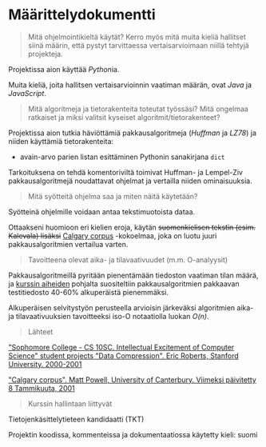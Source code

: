 # Määrittelydokumentti

> Mitä ohjelmointikieltä käytät? Kerro myös mitä muita kieliä hallitset siinä määrin, että pystyt tarvittaessa vertaisarvioimaan niillä tehtyjä projekteja.

Projektissa aion käyttää *Python*ia.

Muita kieliä, joita hallitsen vertaisarvioinnin vaatiman määrän, ovat *Java* ja *JavaScript*.

> Mitä algoritmeja ja tietorakenteita toteutat työssäsi?
> Mitä ongelmaa ratkaiset ja miksi valitsit kyseiset algoritmit/tietorakenteet?

Projektissa aion tutkia häviöttämiä pakkausalgoritmeja (*Huffman* ja *LZ78*) ja niiden käyttämiä tietorakenteita:

- avain-arvo parien listan esittäminen Pythonin sanakirjana `dict`

Tarkoituksena on tehdä komentoriviltä toimivat Huffman- ja Lempel-Ziv pakkausalgoritmejä noudattavat ohjelmat ja vertailla niiden ominaisuuksia.

> Mitä syötteitä ohjelma saa ja miten näitä käytetään?

Syötteinä ohjelmille voidaan antaa tekstimuotoista dataa.

Ottaakseni huomioon eri kielien eroja, käytän ~~suomenkielisen tekstin (esim. Kalevala) lisäksi~~ [Calgary corpus](https://en.wikipedia.org/wiki/Calgary_corpus) -kokoelmaa, joka on luotu juuri pakkausalgoritmien vertailua varten.

> Tavoitteena olevat aika- ja tilavaativuudet (m.m. O-analyysit)

Pakkausalgoritmeillä pyritään pienentämään tiedoston vaatiman tilan määrä, ja [kurssin aiheiden](https://tiralabra.github.io/2022_p1/fi/aiheet/) pohjalta suositeltiin pakkausalgoritmien pakkaavan testitiedosto 40-60% alkuperäistä pienemmäksi.

Alkuperäisen selvitystyön perusteella arvioisin järkeväksi algoritmien aika- ja tilavaativuuksien tavoitteeksi iso-O notaatiolla luokan *O(n)*.

> Lähteet

["Sophomore College - CS 10SC. Intellectual Excitement of Computer Science" student projects "Data Compression". Eric Roberts, Stanford University. 2000-2001](https://cs.stanford.edu/people/eroberts/courses/soco/projects/data-compression/datacompress.html)

["Calgary corpus". Matt Powell, University of Canterbury. Viimeksi päivitetty 8 Tammikuuta, 2001](https://corpus.canterbury.ac.nz/descriptions/#calgary)

> Kurssin hallintaan liittyvät

Tietojenkäsittelytieteen kandidaatti (TKT)

Projektin koodissa, kommenteissa ja dokumentaatiossa käytetty kieli: suomi
